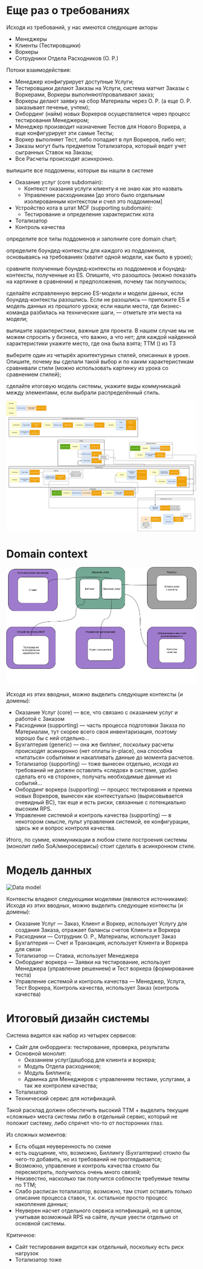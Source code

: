 # Еще раз о требованиях

Исходя из требований, у нас имеются следующие акторы
- Менеджеры
- Клиенты (Тестировщики)
- Воркеры
- Сотрудники Отдела Расходников (О. Р.)

Потоки взаимодействия:
- Менеджер конфигурирует доступные Услуги;
- Тестировщики делают Заказы на Услуги, система матчит Заказы с Воркерами, Воркеры выполняют/проваливают заказ;
- Воркеры делают заявку на сбор Материалы через О. Р. (а еще О. Р. заказывает печенье, учтем);
- Онбординг (найм) новых Воркеров осуществляется через процесс тестирования Менеджером;
- Менеджер производит назначение Тестов для Нового Воркера, а еще конфигурирует эти самые Тесты;
- Воркер выполняет Тест, либо попадает в пул Воркеров, либо нет;
- Заказы могут быть предметом Тотализатора, который ведет учет сыгранных Ставок на Заказы;
- Все Расчеты происходят асинхронно.


выпишите все поддомены, которые вы нашли в системе

- Оказание услуг (core subdomain):
  - Контекст оказания услуги клиенту я не знаю как это назвать
  - Управление расходниками [до этого было отдельным изолированным контекстом и счел это поддоменом]
- Устройство кота в штат MCF (supporting subdomain):
  - Тестирование и определение характеристик кота
- Тотализатор
- Контроль качества


определите все типы поддоменов и заполните core domain chart;

определите боундед-контексты для каждого из поддоменов, основываясь на требованиях (хватит одной модели, как было в уроке);

сравните полученные боундед-контексты из поддоменов и боундед-контексты, полученные из ES. Опишите, что разошлось (можно показать на картинке в сравнении) и предположения, почему так получилось;

сделайте исправленную версию ES-модели и модели данных, если боундед-контексты разошлись. Если не разошлись — приложите ES и модель данных из прошлого урока;
если нашли места, где бизнес-команда разбилась на технические шаги, — отметьте эти места на модели;

выпишите характеристики, важные для проекта. В нашем случае мы не можем спросить у бизнеса, что важно, а что нет;
для каждой найденной характеристики укажите место, где она была взята;
ТТМ () из ТЗ



выберите один из четырёх архитектурных стилей, описанных в уроке. Опишите, почему вы сделали такой выбор и по каким характеристикам сравнивали стили (можно использовать картинку из урока со сравнением стилей);

сделайте итоговую модель системы, укажите виды коммуникаций между элементами, если выбрали распределённый стиль.

![Event Storming](figures/es.drawio.png)

# Domain context

![Domain communications](figures/domain.drawio.png)

Исходя из этих вводных, можно выделить следующие контексты (и домены):
- Оказание Услуг (core) — все, что связано с оказанием услуг и работой с Заказом
- Расходники (supporting) — часть процесса подготовки Заказа по Материалам, тут скорее всего своя инвентаризация, поэтому хорошо бы с ней отдельно...
- Бухгалтерия (generic) — она же биллинг, поскольку расчеты происходят асинхронно (нет оплаты in-place), она способна «питаться» событиями и накапливать данные до момента расчетов.
- Тотализатор (supporting) — тоже вынесен отдельно, исходя из требований не должен оставлять «следов» в системе, удобно сделать его «в стороне», получать необходимые данные из событий...
- Онбординг воркера (supporting) — процесс тестирования и приема новых Воркеров, вынесен как контекстуально (вырисовывается очевидный BC), так еще и есть риски, связанные с потенциально высоким RPS.
- Управление системой и контроль качества (supporting) — в некотором смысле, пульт управления системой, ее конфигурации, здесь же и вопрос контроля качества.

Итого, по сумме, коммуникации в любом стиле построения системы (монолит либо SoA/микросервисы) стоит сделать в асинхронном стиле.

# Модель данных

![Data model](figures/model.drawio.png)

Контексты владеют следующими моделями (являются источниками):
Исходя из этих вводных, можно выделить следующие контексты (и домены):
- Оказание Услуг — Заказ, Клиент и Воркер, использует Услугу для создания Заказа, отражает балансы счетов Клиента и Воркера
- Расходники — Сотрудник О. Р., Материалы, использует Заказ
- Бухгалтерия — Счет и Транзакция, использует Клиента и Воркера для связи
- Тотализатор — Ставка, использует Менеджера
- Онбординг воркера — Заявки на тестирование, использует Менеджера (управление решением) и Тест воркера (формирование теста)
- Управление системой и контроль качества — Менеджер, Услуга, Тест Воркера, Контроль качества, использует Заказ (контроль качества)

# Итоговый дизайн системы

Система видится как набор из четырех сервисов:
- Сайт для онбординга: тестирование, проверка, результаты
- Основной монолит:
  - Оказанием услуг/дашборд для клиента и воркера;
  - Модуль Отдела расходников;
  - Модуль Биллинга;
  - Админка для Менеджеров с управлением тестами, услугами, а так же контролем качества;
- Тотализатор
- Технический сервис для нотификаций.

Такой расклад должен обеспечить высокий TTM + выделить текущие «сложные» места системы либо в отдельный сервис, который не положит систему, либо спрячет что-то от посторонних глаз.

Из сложных моментов:
- Есть общая неуверенность по схеме
- есть ощущение, что, возможно, Биллингу (Бухгалтерии) стоило бы чего-то добавить, но из требований не проглядывается;
- Возможно, управление и контроль качества стоило бы пересмотреть, получилось очень много связей;
- Неизвестно, насколько так получится соблюсти требуемые темпы по TTM;
- Слабо расписан тотализатор, возможно, там стоит оставить только описание процесса ставок, т.к. остальное просто процесс накопления данных;
- Неуверен насчет отдельного сервиса нотификаций, но в целом, учитывая возможный RPS на сайте, лучше увести отдельно от основной системы.

Критичное:
- Сайт тестирования видится как отдельный, поскольку есть риск нагрузок
- Тотализатор тоже